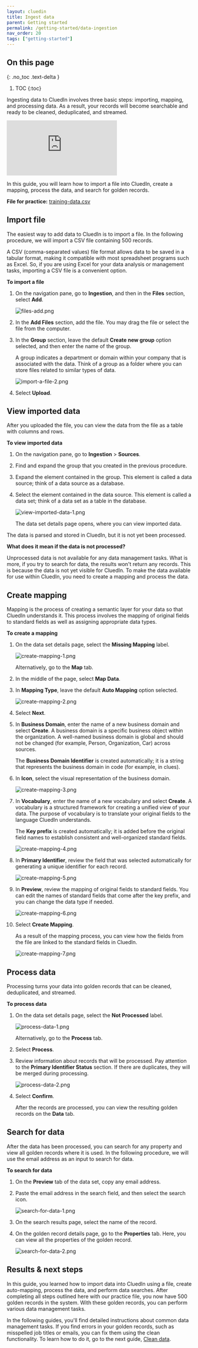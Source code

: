 ```yaml
---
layout: cluedin
title: Ingest data
parent: Getting started
permalink: /getting-started/data-ingestion
nav_order: 20
tags: ["getting-started"]
---
```

## On this page
{: .no_toc .text-delta }
1. TOC
{:toc}

Ingesting data to CluedIn involves three basic steps: importing, mapping, and processing data. As a result, your records will become searchable and ready to be cleaned, deduplicated, and streamed.

<div class="videoFrame">
<iframe src="https://player.vimeo.com/video/843840937?badge=0&amp;autopause=0&amp;player_id=0&amp;app_id=58479" frameborder="0" allow="autoplay; fullscreen; picture-in-picture" allowfullscreen title="Getting started with data ingestion in CluedIn"></iframe>
</div>

In this guide, you will learn how to import a file into CluedIn, create a mapping, process the data, and search for golden records.

**File for practice:** <a href="../../../assets/other/training-data.csv" download>training-data.csv</a>

## Import file

The easiest way to add data to CluedIn is to import a file. In the following procedure, we will import a CSV file containing 500 records.

A CSV (comma-separated values) file format allows data to be saved in a tabular format, making it compatible with most spreadsheet programs such as Excel. So, if you are using Excel for your data analysis or management tasks, importing a CSV file is a convenient option.

**To import a file**

1. On the navigation pane, go to **Ingestion**, and then in the **Files** section, select **Add**.

    ![files-add.png](../../assets/images/getting-started/data-ingestion/files-add.png)

1. In the **Add Files** section, add the file. You may drag the file or select the file from the computer.

1. In the **Group** section, leave the default **Create new group** option selected, and then enter the name of the group.

    A group indicates a department or domain within your company that is associated with the data. Think of a group as a folder where you can store files related to similar types of data.

    ![import-a-file-2.png](../../assets/images/getting-started/data-ingestion/import-a-file-2.png)

1. Select **Upload**.

## View imported data

After you uploaded the file, you can view the data from the file as a table with columns and rows.

**To view imported data**

1. On the navigation pane, go to **Ingestion** > **Sources**.

1. Find and expand the group that you created in the previous procedure.

1. Expand the element contained in the group. This element is called a data source; think of a data source as a database.

1. Select the element contained in the data source. This element is called a data set; think of a data set as a table in the database.

    ![view-imported-data-1.png](../../assets/images/getting-started/data-ingestion/view-imported-data-1.png)

    The data set details page opens, where you can view imported data.

The data is parsed and stored in CluedIn, but it is not yet been processed.

**What does it mean if the data is not processed?**

Unprocessed data is not available for any data management tasks. What is more, if you try to search for data, the results won't return any records. This is because the data is not yet visible for CluedIn. To make the data available for use within CluedIn, you need to create a mapping and process the data.

## Create mapping

Mapping is the process of creating a semantic layer for your data so that CluedIn understands it. This process involves the mapping of original fields to standard fields as well as assigning appropriate data types.

**To create a mapping**

1. On the data set details page, select the **Missing Mapping** label.

    ![create-mapping-1.png](../../assets/images/getting-started/data-ingestion/create-mapping-1.png)

    Alternatively, go to the **Map** tab.

1. In the middle of the page, select **Map Data**.

1. In **Mapping Type**, leave the default **Auto Mapping** option selected.

    ![create-mapping-2.png](../../assets/images/getting-started/data-ingestion/create-mapping-2.png)

1. Select **Next**.

1. In **Business Domain**, enter the name of a new business domain and select **Create**. A business domain is a specific business object within the organization. A well-named business domain is global and should not be changed (for example, Person, Organization, Car) across sources.

    The **Business Domain Identifier** is created automatically; it is a string that represents the business domain in code (for example, in clues).

1. In **Icon**, select the visual representation of the business domain.

    ![create-mapping-3.png](../../assets/images/getting-started/data-ingestion/create-mapping-3.png)

1. In **Vocabulary**, enter the name of a new vocabulary and select **Create**. A vocabulary is a structured framework for creating a unified view of your data. The purpose of vocabulary is to translate your original fields to the language CluedIn understands.

    The **Key prefix** is created automatically; it is added before the original field names to establish consistent and well-organized standard fields.

    ![create-mapping-4.png](../../assets/images/getting-started/data-ingestion/create-mapping-4.png)

1. In **Primary Identifier**, review the field that was selected automatically for generating a unique identifier for each record.

    ![create-mapping-5.png](../../assets/images/getting-started/data-ingestion/create-mapping-5.png)

1. In **Preview**, review the mapping of original fields to standard fields. You can edit the names of standard fields that come after the key prefix, and you can change the data type if needed.

    ![create-mapping-6.png](../../assets/images/getting-started/data-ingestion/create-mapping-6.png)

 1. Select **Create Mapping**.

    As a result of the mapping process, you can view how the fields from the file are linked to the standard fields in CluedIn.

    ![create-mapping-7.png](../../assets/images/getting-started/data-ingestion/create-mapping-7.png)

## Process data

Processing turns your data into golden records that can be cleaned, deduplicated, and streamed.

**To process data**

1. On the data set details page, select the **Not Processed** label.

    ![process-data-1.png](../../assets/images/getting-started/data-ingestion/process-data-1.png)

    Alternatively, go to the **Process** tab.

1. Select **Process**.

1. Review information about records that will be processed. Pay attention to the **Primary Identifier Status** section. If there are duplicates, they will be merged during processing.

    ![process-data-2.png](../../assets/images/getting-started/data-ingestion/process-data-2.png)

1. Select **Confirm**.

    After the records are processed, you can view the resulting golden records on the **Data** tab.

## Search for data

After the data has been processed, you can search for any property and view all golden records where it is used. In the following procedure, we will use the email address as an input to search for data.

**To search for data**

1. On the **Preview** tab of the data set, copy any email address.

1. Paste the email address in the search field, and then select the search icon.

    ![search-for-data-1.png](../../assets/images/getting-started/data-ingestion/search-for-data-1.png)

1. On the search results page, select the name of the record.

1. On the golden record details page, go to the **Properties** tab. Here, you can view all the properties of the golden record.

    ![search-for-data-2.png](../../assets/images/getting-started/data-ingestion/search-for-data-2.png)

## Results & next steps

In this guide, you learned how to import data into CluedIn using a file, create auto-mapping, process the data, and perform data searches. After completing all steps outlined here with our practice file, you now have 500 golden records in the system. With these golden records, you can perform various data management tasks.

In the following guides, you'll find detailed instructions about common data management tasks. If you find errors in your golden records, such as misspelled job titles or emails, you can fix them using the clean functionality. To learn how to do it, go to the next guide, [Clean data](/getting-started/manual-data-cleaning).